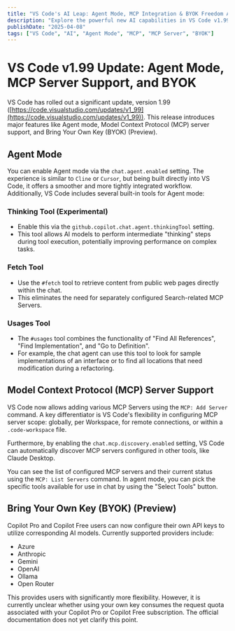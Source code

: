 ```yaml
---
title: "VS Code's AI Leap: Agent Mode, MCP Integration & BYOK Freedom Arrive in v1.99"
description: "Explore the powerful new AI capabilities in VS Code v1.99, including the integrated Agent Mode, flexible MCP server support, and Bring Your Own Key (BYOK) for ultimate AI model choice."
publishDate: "2025-04-08"
tags: ["VS Code", "AI", "Agent Mode", "MCP", "MCP Server", "BYOK"]
---
```


# VS Code v1.99 Update: Agent Mode, MCP Server Support, and BYOK

VS Code has rolled out a significant update, version 1.99 ([https://code.visualstudio.com/updates/v1_99](https://code.visualstudio.com/updates/v1_99)). This release introduces major features like Agent mode, Model Context Protocol (MCP) server support, and Bring Your Own Key (BYOK) (Preview).

## Agent Mode

You can enable Agent mode via the `chat.agent.enabled` setting. The experience is similar to `Cline` or `Cursor`, but being built directly into VS Code, it offers a smoother and more tightly integrated workflow. Additionally, VS Code includes several built-in tools for Agent mode:

### Thinking Tool (Experimental)

*   Enable this via the `github.copilot.chat.agent.thinkingTool` setting.
*   This tool allows AI models to perform intermediate "thinking" steps during tool execution, potentially improving performance on complex tasks.

### Fetch Tool

*   Use the `#fetch` tool to retrieve content from public web pages directly within the chat.
*   This eliminates the need for separately configured Search-related MCP Servers.

### Usages Tool

*   The `#usages` tool combines the functionality of "Find All References", "Find Implementation", and "Go to Definition".
*   For example, the chat agent can use this tool to look for sample implementations of an interface or to find all locations that need modification during a refactoring.

## Model Context Protocol (MCP) Server Support

VS Code now allows adding various MCP Servers using the `MCP: Add Server` command. A key differentiator is VS Code's flexibility in configuring MCP server scope: globally, per Workspace, for remote connections, or within a `.code-workspace` file.

Furthermore, by enabling the `chat.mcp.discovery.enabled` setting, VS Code can automatically discover MCP servers configured in other tools, like Claude Desktop.

You can see the list of configured MCP servers and their current status using the `MCP: List Servers` command. In agent mode, you can pick the specific tools available for use in chat by using the "Select Tools" button.

## Bring Your Own Key (BYOK) (Preview)

Copilot Pro and Copilot Free users can now configure their own API keys to utilize corresponding AI models. Currently supported providers include:

*   Azure
*   Anthropic
*   Gemini
*   OpenAI
*   Ollama
*   Open Router

This provides users with significantly more flexibility. However, it is currently unclear whether using your own key consumes the request quota associated with your Copilot Pro or Copilot Free subscription. The official documentation does not yet clarify this point.
